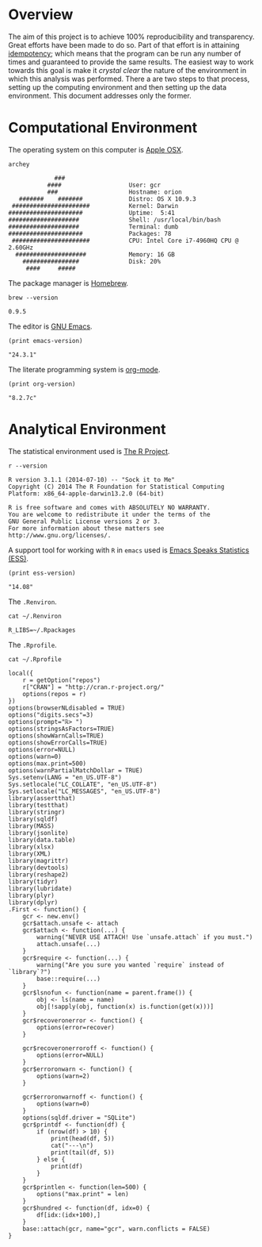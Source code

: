 
# Overview

The aim of this project is to achieve 100% reproducibility and transparency.
Great efforts have been made to do so. Part of that effort is in attaining
[idempotency](https://en.wikipedia.org/wiki/Idempotence); which means that the program can be run any number of times and
guaranteed to provide the same results. The easiest way to work towards this
goal is make it *crystal clear* the nature of the environment in which this
analysis was performed. There a are two steps to that process, setting up the
computing environment and then setting up the data environment. This document
addresses only the former.

# Computational Environment

The operating system on this computer is [Apple OSX](https://www.apple.com/osx/).

    archey

                 ###
               ####                   User: gcr
               ###                    Hostname: orion
       #######    #######             Distro: OS X 10.9.3
     ######################           Kernel: Darwin
    #####################             Uptime:  5:41
    ####################              Shell: /usr/local/bin/bash
    ####################              Terminal: dumb
    #####################             Packages: 78
     ######################           CPU: Intel Core i7-4960HQ CPU @ 2.60GHz
      ####################            Memory: 16 GB
        ################              Disk: 20%
         ####     #####

The package manager is [Homebrew](http://brew.sh/).

    brew --version

    0.9.5

The editor is [GNU Emacs](https://www.gnu.org/software/emacs/).

    (print emacs-version)

    "24.3.1"

The literate programming system is [org-mode](http://orgmode.org/).

    (print org-version)

    "8.2.7c"

# Analytical Environment

The statistical environment used is [The R Project](http://www.r-project.org/).

    r --version

    R version 3.1.1 (2014-07-10) -- "Sock it to Me"
    Copyright (C) 2014 The R Foundation for Statistical Computing
    Platform: x86_64-apple-darwin13.2.0 (64-bit)

    R is free software and comes with ABSOLUTELY NO WARRANTY.
    You are welcome to redistribute it under the terms of the
    GNU General Public License versions 2 or 3.
    For more information about these matters see
    http://www.gnu.org/licenses/.

A support tool for working with `R` in `emacs` used is [Emacs Speaks Statistics (ESS)](http://ess.r-project.org/).

    (print ess-version)

    "14.08"

The `.Renviron`.

    cat ~/.Renviron

    R_LIBS=~/.Rpackages

The `.Rprofile`.

    cat ~/.Rprofile

    local({
        r = getOption("repos")
        r["CRAN"] = "http://cran.r-project.org/"
        options(repos = r)
    })
    options(browserNLdisabled = TRUE)
    options("digits.secs"=3)
    options(prompt="ℝ> ")
    options(stringsAsFactors=TRUE)
    options(showWarnCalls=TRUE)
    options(showErrorCalls=TRUE)
    options(error=NULL)
    options(warn=0)
    options(max.print=500)
    options(warnPartialMatchDollar = TRUE)
    Sys.setenv(LANG = "en_US.UTF-8")
    Sys.setlocale("LC_COLLATE", "en_US.UTF-8")
    Sys.setlocale("LC_MESSAGES", "en_US.UTF-8")
    library(assertthat)
    library(testthat)
    library(stringr)
    library(sqldf)
    library(MASS)
    library(jsonlite)
    library(data.table)
    library(xlsx)
    library(XML)
    library(magrittr)
    library(devtools)
    library(reshape2)
    library(tidyr)
    library(lubridate)
    library(plyr)
    library(dplyr)
    .First <- function() {
        gcr <- new.env()
        gcr$attach.unsafe <- attach
        gcr$attach <- function(...) {
            warning("NEVER USE ATTACH! Use `unsafe.attach` if you must.")
            attach.unsafe(...)
        }
        gcr$require <- function(...) {
            warning("Are you sure you wanted `require` instead of `library`?")
            base::require(...)
        }
        gcr$lsnofun <- function(name = parent.frame()) {
            obj <- ls(name = name)
            obj[!sapply(obj, function(x) is.function(get(x)))]
        }
        gcr$recoveronerror <- function() {
            options(error=recover)
        }

        gcr$recoveronerroroff <- function() {
            options(error=NULL)
        }
        gcr$erroronwarn <- function() {
            options(warn=2)
        }

        gcr$erroronwarnoff <- function() {
            options(warn=0)
        }
        options(sqldf.driver = "SQLite")
        gcr$printdf <- function(df) {
            if (nrow(df) > 10) {
                print(head(df, 5))
                cat("---\n")
                print(tail(df, 5))
            } else {
                print(df)
            }
        }
        gcr$printlen <- function(len=500) {
            options("max.print" = len)
        }
        gcr$hundred <- function(df, idx=0) {
            df[idx:(idx+100),]
        }
        base::attach(gcr, name="gcr", warn.conflicts = FALSE)
    }
